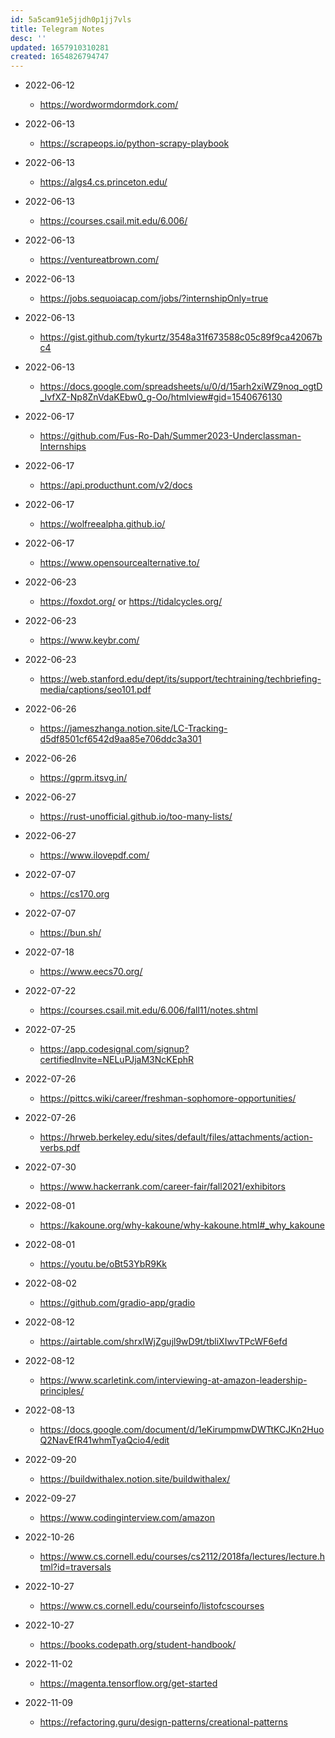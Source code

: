 ```yaml
---
id: 5a5cam91e5jjdh0p1jj7vls
title: Telegram Notes
desc: ''
updated: 1657910310281
created: 1654826794747
---
```


- 2022-06-12
	- https://wordwormdormdork.com/
- 2022-06-13
	- https://scrapeops.io/python-scrapy-playbook
- 2022-06-13
	- https://algs4.cs.princeton.edu/
- 2022-06-13
	- https://courses.csail.mit.edu/6.006/
- 2022-06-13
	- https://ventureatbrown.com/
- 2022-06-13
	- https://jobs.sequoiacap.com/jobs/?internshipOnly=true
- 2022-06-13
	- https://gist.github.com/tykurtz/3548a31f673588c05c89f9ca42067bc4
- 2022-06-13
	- https://docs.google.com/spreadsheets/u/0/d/15arh2xiWZ9noq_ogtD_IvfXZ-Np8ZnVdaKEbw0_g-Oo/htmlview#gid=1540676130
- 2022-06-17
	- https://github.com/Fus-Ro-Dah/Summer2023-Underclassman-Internships
- 2022-06-17
	- https://api.producthunt.com/v2/docs
- 2022-06-17
	- https://wolfreealpha.github.io/
- 2022-06-17
	- https://www.opensourcealternative.to/
- 2022-06-23
	- https://foxdot.org/ or https://tidalcycles.org/
- 2022-06-23
	- https://www.keybr.com/
- 2022-06-23
	- https://web.stanford.edu/dept/its/support/techtraining/techbriefing-media/captions/seo101.pdf
- 2022-06-26
	- https://jameszhanga.notion.site/LC-Tracking-d5df8501cf6542d9aa85e706ddc3a301
- 2022-06-26
	- https://gprm.itsvg.in/
- 2022-06-27
	- https://rust-unofficial.github.io/too-many-lists/
- 2022-06-27
	- https://www.ilovepdf.com/
- 2022-07-07
	- https://cs170.org
- 2022-07-07
	- https://bun.sh/
- 2022-07-18
	- https://www.eecs70.org/
- 2022-07-22
	- https://courses.csail.mit.edu/6.006/fall11/notes.shtml
- 2022-07-25
	- https://app.codesignal.com/signup?certifiedInvite=NELuPJjaM3NcKEphR
- 2022-07-26
	- https://pittcs.wiki/career/freshman-sophomore-opportunities/
- 2022-07-26
	- https://hrweb.berkeley.edu/sites/default/files/attachments/action-verbs.pdf
- 2022-07-30
	- https://www.hackerrank.com/career-fair/fall2021/exhibitors
- 2022-08-01
	- https://kakoune.org/why-kakoune/why-kakoune.html#_why_kakoune
- 2022-08-01
	- https://youtu.be/oBt53YbR9Kk
- 2022-08-02
	- https://github.com/gradio-app/gradio
- 2022-08-12
	- https://airtable.com/shrxIWjZgujl9wD9t/tbliXIwvTPcWF6efd
- 2022-08-12
	- https://www.scarletink.com/interviewing-at-amazon-leadership-principles/
- 2022-08-13
	- https://docs.google.com/document/d/1eKirumpmwDWTtKCJKn2HuoQ2NavEfR41whmTyaQcio4/edit
- 2022-09-20
	- https://buildwithalex.notion.site/buildwithalex/
- 2022-09-27
	- https://www.codinginterview.com/amazon
- 2022-10-26
	- https://www.cs.cornell.edu/courses/cs2112/2018fa/lectures/lecture.html?id=traversals
- 2022-10-27
	- https://www.cs.cornell.edu/courseinfo/listofcscourses
- 2022-10-27
 	- https://books.codepath.org/student-handbook/

- 2022-11-02
	- https://magenta.tensorflow.org/get-started
- 2022-11-09
	- https://refactoring.guru/design-patterns/creational-patterns